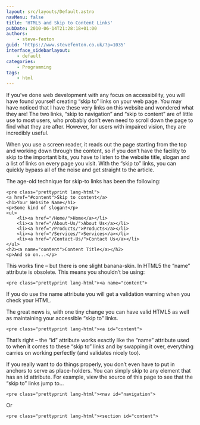 ```yaml
---
layout: src/layouts/Default.astro
navMenu: false
title: 'HTML5 and Skip to Content Links'
pubDate: 2010-06-14T21:28:18+01:00
authors:
    - steve-fenton
guid: 'https://www.stevefenton.co.uk/?p=1035'
interface_sidebarlayout:
    - default
categories:
    - Programming
tags:
    - html
---
```


If you’ve done web development with any focus on accessibility, you will have found yourself creating “skip to” links on your web page. You may have noticed that I have these very links on this website and wondered what they are! The two links, “skip to navigation” and “skip to content” are of little use to most users, who probably don’t even need to scroll down the page to find what they are after. However, for users with impaired vision, they are incredibly useful.

When you use a screen reader, it reads out the page starting from the top and working down through the content, so if you don’t have the facility to skip to the important bits, you have to listen to the website title, slogan and a list of links on every page you visit. With the “skip to” links, you can quickly bypass all of the noise and get straight to the article.

The age-old technique for skip-to links has been the following:

```
<pre class="prettyprint lang-html">
<a href="#content">Skip to content</a>
<h1>Your Website Name</h1>
<p>Some kind of slogan!</p>
<ul>
    <li><a href="/Home/">Home</a></li>
    <li><a href="/About-Us/">About Us</a></li>
    <li><a href="/Products/">Products</a></li>
    <li><a href="/Services/">Services</a></li>
    <li><a href="/Contact-Us/">Contact Us</a></li>
</ul>
<h2><a name="content">Content Title</a></h2>
<p>And so on...</p>
```
This works fine – but there is one slight banana-skin. In HTML5 the “name” attribute is obsolete. This means you shouldn’t be using:

```
<pre class="prettyprint lang-html"><a name="content">
```
If you do use the name attribute you will get a validation warning when you check your HTML.

The great news is, with one tiny change you can have valid HTML5 as well as maintaining your accessible “skip to” links.

```
<pre class="prettyprint lang-html"><a id="content">
```
That’s right – the “id” attribute works exactly like the “name” attribute used to when it comes to these “skip to” links and by swapping it over, everything carries on working perfectly (and validates nicely too).

If you really want to do things properly, you don’t even have to put in anchors to serve as place-holders. You can simply skip to any element that has an id attribute. For example, view the source of this page to see that the “skip to” links jump to…

```
<pre class="prettyprint lang-html"><nav id="navigation">
```
Or

```
<pre class="prettyprint lang-html"><section id="content">
```